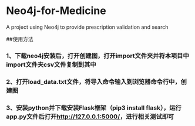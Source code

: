 # Neo4j-for-Medicine
A project using Neo4j to provide prescription validation and search

##使用方法
### 1、下载neo4j安装后，打开创建图，打开import文件夹并将本项目中import文件夹csv文件复制到其中
### 2、打开load_data.txt文件，将导入命令输入到浏览器命令行中，创建图
### 3、安装python并下载安装Flask框架（pip3 install flask），运行app.py文件后打开<http://127.0.0.1:5000/>，进行相关测试即可
